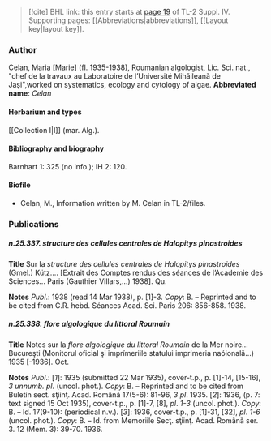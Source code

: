 > [!cite] BHL link: this entry starts at [page 19](https://www.biodiversitylibrary.org/page/33265696) of TL-2 Suppl. IV.
> Supporting pages: [[Abbreviations|abbreviations]], [[Layout key|layout key]].

### Author

Celan, Maria \[Marie\] (fl. 1935-1938), Roumanian algologist, Lic. Sci. nat., "chef de la travaux au Laboratoire de l’Université Mihǎileanǎ de Jaşi",worked on systematics, ecology and cytology of algae. 
**Abbreviated name**: *Celan*

#### Herbarium and types

[[Collection I|I]] (mar. Alg.).

#### Bibliography and biography

Barnhart 1: 325 (no info.); IH 2: 120.

#### Biofile

- Celan, M., Information written by M. Celan in TL-2/files.

### Publications

##### n.25.337. structure des cellules centrales de Halopitys pinastroides

**Title**
Sur la *structure des cellules centrales de Halopitys pinastroides* (Gmel.) Kütz.... \[Extrait des Comptes rendus des séances de l’Academie des Sciences... Paris (Gauthier Villars,...) 1938\]. Qu.

**Notes**
*Publ*.: 1938 (read 14 Mar 1938), p. \[1\]-3. *Copy*: B. – Reprinted and to be cited from C.R. hebd. Séances Acad. Sci. Paris 206: 856-858. 1938.

##### n.25.338. flore algologique du littoral Roumain

**Title**
Notes sur la *flore algologique du littoral Roumain* de la Mer noire... Bucureşti (Monitorul oficial şi imprímeriile statului imprimeria naóională...) 1935 \[-1936\]. Oct.

**Notes**
*Publ*.: \[*1*\]: 1935 (submitted 22 Mar 1935), cover-t.p., p. \[1\]-14, \[15-16\], *3 unnumb. pl.* (uncol. phot.). *Copy*: B. – Reprinted and to be cited from Buletin sect. sţiinţ. Acad. Română 17(5-6): 81-96, *3 pl*. 1935.
\[*2*\]: 1936, (p. 7: text signed 15 Oct 1935), cover-t.p., p. \[1\]-7, \[8\], *pl*. *1-3* (uncol. phot.). *Copy*: B. – Id. 17(9-10): (periodical n.v.).
\[*3*\]: 1936, cover-t.p., p. \[1\]-31, \[32\], *pl*. *1-6* (uncol. phot.). *Copy*: B. – Id. from Memoriile Secţ. sţiinţ. Acad. Română ser. 3. 12 (Mem. 3): 39-70. 1936.

